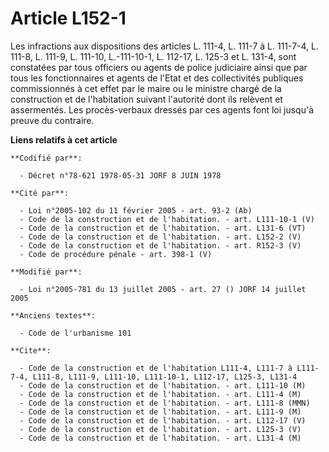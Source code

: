 # Article L152-1

Les infractions aux dispositions des articles L. 111-4, L. 111-7 à L. 111-7-4, L. 111-8, L. 111-9, L. 111-10, L.-111-10-1, L.
112-17, L. 125-3 et L. 131-4, sont constatées par tous officiers ou agents de police judiciaire ainsi que par tous les
fonctionnaires et agents de l'Etat et des collectivités publiques commissionnés à cet effet par le maire ou le ministre
chargé de la construction et de l'habitation suivant l'autorité dont ils relèvent et assermentés. Les procès-verbaux dressés
par ces agents font loi jusqu'à preuve du contraire.

**Liens relatifs à cet article**

	**Codifié par**:

	  - Décret n°78-621 1978-05-31 JORF 8 JUIN 1978

	**Cité par**:

	  - Loi n°2005-102 du 11 février 2005 - art. 93-2 (Ab)
	  - Code de la construction et de l'habitation. - art. L111-10-1 (V)
	  - Code de la construction et de l'habitation. - art. L131-6 (VT)
	  - Code de la construction et de l'habitation. - art. L152-2 (V)
	  - Code de la construction et de l'habitation. - art. R152-3 (V)
	  - Code de procédure pénale - art. 398-1 (V)

	**Modifié par**:

	  - Loi n°2005-781 du 13 juillet 2005 - art. 27 () JORF 14 juillet 2005

	**Anciens textes**:

	  - Code de l'urbanisme 101

	**Cite**:

	  - Code de la construction et de l'habitation L111-4, L111-7 à L111-7-4, L111-8, L111-9, L111-10, L111-10-1, L112-17, L125-3, L131-4
	  - Code de la construction et de l'habitation. - art. L111-10 (M)
	  - Code de la construction et de l'habitation. - art. L111-4 (M)
	  - Code de la construction et de l'habitation. - art. L111-8 (MMN)
	  - Code de la construction et de l'habitation. - art. L111-9 (M)
	  - Code de la construction et de l'habitation. - art. L112-17 (V)
	  - Code de la construction et de l'habitation. - art. L125-3 (V)
	  - Code de la construction et de l'habitation. - art. L131-4 (M)
